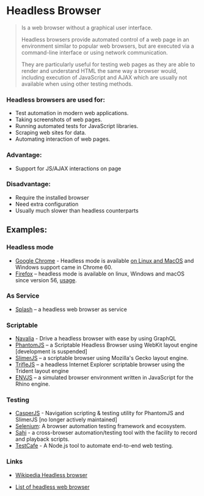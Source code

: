 # Headless Browser
> Is a web browser without a graphical user interface.
>
> Headless browsers provide automated control of a web page in an environment similar to popular web browsers, but are executed via a command-line interface or using network communication.
>
> They are particularly useful for testing web pages as they are able to render and understand HTML the same way a browser would, including execution of JavaScript and AJAX which are usually not available when using other testing methods.

### Headless browsers are used for:

- Test automation in modern web applications.
- Taking screenshots of web pages.
- Running automated tests for JavaScript libraries.
- Scraping web sites for data.
- Automating interaction of web pages.

### Advantage:
- Support for JS/AJAX interactions on page

### Disadvantage:
- Require the installed browser
- Need extra configuration
- Usually much slower than headless counterparts

## Examples:
### Headless mode
* [Google Chrome](https://blog.chromium.org/2017/05/chrome-59-beta-headless-chromium-native.html) - Headless mode is available  [on Linux and MacOS](https://chromium.googlesource.com/chromium/src/+/lkgr/headless/README.md#Usage-via-the-DevTools-remote-debugging-protocol) and Windows support came in Chrome 60.
* [Firefox](https://developer.mozilla.org/en-US/docs/Mozilla/Firefox/Headless_mode) – headless mode is available on linux, Windows and macOS since version 56, [usage](https://hacks.mozilla.org/2017/12/using-headless-mode-in-firefox/).

### As Service
* [Splash](https://scrapinghub.com/splash) – a headless web browser as service

### Scriptable
* [Navalia](https://github.com/joelgriffith/navalia) - Drive a headless browser with ease by using GraphQL
* [PhantomJS](http://phantomjs.org/) – a Scriptable Headless Browser using WebKit layout engine [development is suspended]
* [SlimerJS](https://slimerjs.org/) – a scriptable browser using Mozilla's Gecko layout engine.
* [TrifleJS](http://triflejs.org/) – a headless Internet Explorer scriptable browser using the Trident layout engine
* [ENVJS](https://github.com/thatcher/env-js) – a simulated browser environment written in JavaScript for the Rhino engine.

### Testing
* [CasperJS](http://casperjs.org/) - Navigation scripting & testing utility for PhantomJS and SlimerJS [no longer actively maintained]
* [Selenium](https://github.com/SeleniumHQ/selenium): A browser automation testing framework and ecosystem. 
* [Sahi](http://sahipro.com/sahi-open-source/) - a cross-browser automation/testing tool with the facility to record and playback scripts.
* [TestCafe](https://github.com/DevExpress/testcafe) - A Node.js tool to automate end-to-end web testing. 


### Links
* [Wikipedia Headless browser](https://en.wikipedia.org/wiki/Headless_browser)

* [List of headless web browser](http://dhamaniasad.github.io/HeadlessBrowsers)
